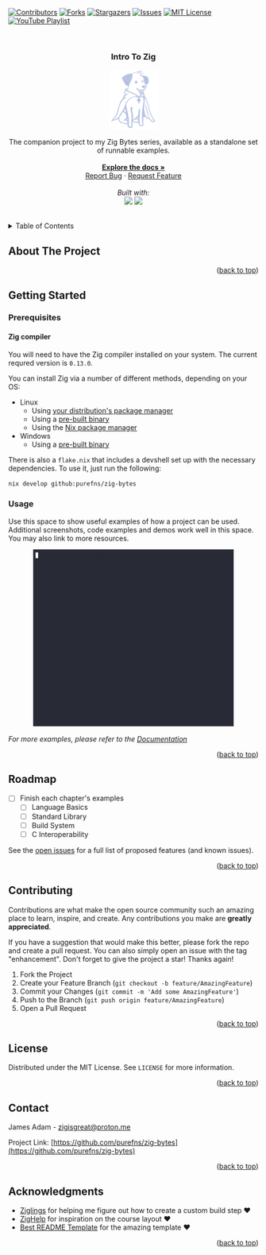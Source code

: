 <a id="readme-top"></a>


[![Contributors][contributors-shield]][contributors-url]
[![Forks][forks-shield]][forks-url]
[![Stargazers][stars-shield]][stars-url]
[![Issues][issues-shield]][issues-url]
[![MIT License][license-shield]][license-url]
[![YouTube Playlist][youtube-shield]][youtube-url]


<br />
<div align="center">
  <h3 align="center">Intro To Zig</h3>

  <a href="https://github.com/purefns/zig-bytes">
    <img src="assets/mascot.png" alt="Logo" width="100" height="120">
  </a>

  <br />
  <p align="center">
    The companion project to my Zig Bytes series, available as a standalone set of runnable examples.
    <br />
    <br />
    <a href="https://github.com/purefns/zig-bytes"><strong>Explore the docs »</strong></a>
    <br />
    <a href="https://github.com/purefns/zig-bytes/issues/new?template=bug_report.md">Report Bug</a>
    ·
    <a href="https://github.com/purefns/zig-bytes/issues/new?template=feature_request.md">Request Feature</a>
    <br />
    <br />
    <i>Built with:</i>
    <br />
    <img src="https://img.shields.io/badge/Nix-5277C3.svg?&logo=NixOS&logoColor=white">
    <img src="https://img.shields.io/badge/Zig-F7A41D?logo=zig&logoColor=fff">
    <br />
    <br />
  </p>
</div>



<!-- TABLE OF CONTENTS -->
<details>
  <summary>Table of Contents</summary>
  <ol>
    <li>
      <a href="#about-the-project">About The Project</a>
    </li>
    <li>
      <a href="#getting-started">Getting Started</a>
      <ul>
        <li><a href="#prerequisites">Prerequisites</a></li>
        <li><a href="#usage">Usage</a></li>
      </ul>
    </li>
    <li><a href="#roadmap">Roadmap</a></li>
    <li><a href="#contributing">Contributing</a></li>
    <li><a href="#license">License</a></li>
    <li><a href="#contact">Contact</a></li>
    <li><a href="#acknowledgments">Acknowledgments</a></li>
  </ol>
</details>



<!-- ABOUT THE PROJECT -->
## About The Project

<p align="right">(<a href="#readme-top">back to top</a>)</p>



<!-- GETTING STARTED -->
## Getting Started



### Prerequisites

#### Zig compiler

You will need to have the Zig compiler installed on your system. The current requred version is `0.13.0`.

You can install Zig via a number of different methods, depending on your OS:

* Linux
    * Using [your distribution's package manager](https://github.com/ziglang/zig/wiki/Install-Zig-from-a-Package-Manager)
    * Using a [pre-built binary](https://ziglang.org/download/)
    * Using the [Nix package manager](https://nixos.org/download)
* Windows
    * Using a [pre-built binary](https://ziglang.org/download/)

There is also a `flake.nix` that includes a devshell set up with the necessary dependencies. To use it, just run the following:

```bash
nix develop github:purefns/zig-bytes
```


### Usage

Use this space to show useful examples of how a project can be used. Additional screenshots, code examples and demos work well in this space. You may also link to more resources.

<div align="center">
  <img src="assets/demo.gif" alt="Example GIF" width="80%">
</div>

_For more examples, please refer to the [Documentation](https://example.com)_

<p align="right">(<a href="#readme-top">back to top</a>)</p>



<!-- ROADMAP -->
## Roadmap

- [ ] Finish each chapter's examples
    - [ ] Language Basics
    - [ ] Standard Library
    - [ ] Build System
    - [ ] C Interoperability

See the [open issues](https://github.com/purefns/zig-bytes/issues) for a full list of proposed features (and known issues).

<p align="right">(<a href="#readme-top">back to top</a>)</p>



<!-- CONTRIBUTING -->
## Contributing

Contributions are what make the open source community such an amazing place to learn, inspire, and create. Any contributions you make are **greatly appreciated**.

If you have a suggestion that would make this better, please fork the repo and create a pull request. You can also simply open an issue with the tag "enhancement".
Don't forget to give the project a star! Thanks again!

1. Fork the Project
2. Create your Feature Branch (`git checkout -b feature/AmazingFeature`)
3. Commit your Changes (`git commit -m 'Add some AmazingFeature'`)
4. Push to the Branch (`git push origin feature/AmazingFeature`)
5. Open a Pull Request

<p align="right">(<a href="#readme-top">back to top</a>)</p>



<!-- LICENSE -->
## License

Distributed under the MIT License. See `LICENSE` for more information.

<p align="right">(<a href="#readme-top">back to top</a>)</p>



<!-- CONTACT -->
## Contact

James Adam - zigisgreat@proton.me

Project Link: [https://github.com/purefns/zig-bytes](https://github.com/purefns/zig-bytes)

<p align="right">(<a href="#readme-top">back to top</a>)</p>



<!-- ACKNOWLEDGMENTS -->
## Acknowledgments

* [Ziglings](https://ziglings.org) for helping me figure out how to create a custom build step ❤️
* [ZigHelp](https://zighelp.org/) for inspiration on the course layout ❤️
* [Best README Template](https://github.com/othneildrew/Best-README-Template) for the amazing template ❤️

<p align="right">(<a href="#readme-top">back to top</a>)</p>



<!-- MARKDOWN LINKS & IMAGES -->
<!-- https://www.markdownguide.org/basic-syntax/#reference-style-links -->
[contributors-shield]: https://img.shields.io/github/contributors/purefns/zig-bytes.svg?style=for-the-badge
[contributors-url]: https://github.com/purefns/zig-bytes/graphs/contributors
[forks-shield]: https://img.shields.io/github/forks/purefns/zig-bytes.svg?style=for-the-badge
[forks-url]: https://github.com/purefns/zig-bytes/network/members
[stars-shield]: https://img.shields.io/github/stars/purefns/zig-bytes.svg?style=for-the-badge
[stars-url]: https://github.com/purefns/zig-bytes/stargazers
[issues-shield]: https://img.shields.io/github/issues/purefns/zig-bytes.svg?style=for-the-badge
[issues-url]: https://github.com/purefns/zig-bytes/issues
[license-shield]: https://img.shields.io/github/license/purefns/zig-bytes.svg?style=for-the-badge
[license-url]: https://github.com/purefns/zig-bytes/blob/master/LICENSE
[youtube-shield]: https://img.shields.io/badge/YouTube_Playlist-grey?style=for-the-badge&logo=youtube&logoColor=red
[youtube-url]: https://youtube.com/playlist?list=PLlpKL2PE4xV-YPcbtiqQoO_kAPEF0Iumf&si=KtC_M7V4BDWVSz1n